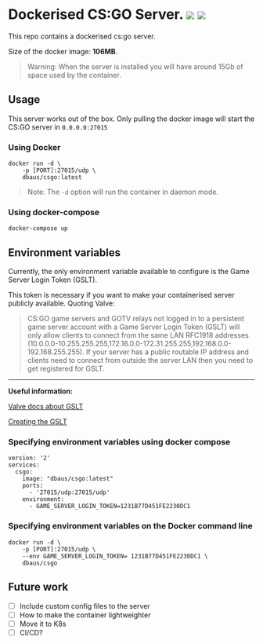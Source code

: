 # Dockerised CS:GO Server. ![](https://img.shields.io/badge/Status-Work%20In%20Progress-yellow.svg)   ![](https://img.shields.io/badge/Tested-Manually-brightgreen.svg)

This repo contains a dockerised cs:go server.

Size of the docker image: **106MB**.

>Warning: When the server is installed you will have around 15Gb of space used by the container. 

## Usage

This server works out of the box. Only pulling the docker image will start the CS:GO server in `0.0.0.0:27015`

### Using Docker
```
docker run -d \
    -p [PORT]:27015/udp \
    dbaus/csgo:latest
```
> Note: The `-d` option will run the container in daemon mode.

### Using docker-compose

```
docker-compose up 
```

## Environment variables

Currently, the only environment variable available to configure is the Game Server Login Token (GSLT). 

This token is necessary if you want to make your containerised server publicly available. Quoting Valve:

> CS:GO game servers and GOTV relays not logged in to a persistent game server account with a Game Server Login Token (GSLT) will only allow clients to connect from the same LAN RFC1918 addresses (10.0.0.0-10.255.255.255,172.16.0.0-172.31.255.255,192.168.0.0-192.168.255.255). If your server has a public routable IP address and clients need to connect from outside the server LAN then you need to get registered for GSLT.

****
**Useful information:**

[Valve docs about GSLT](https://developer.valvesoftware.com/wiki/Counter-Strike:_Global_Offensive_Dedicated_Servers#Registering_Game_Server_Login_Token)

[Creating the GSLT](http://steamcommunity.com/dev/managegameservers)

### Specifying environment variables using docker compose

```
version: '2'
services:
  csgo:
    image: "dbaus/csgo:latest"
    ports:
      - '27015/udp:27015/udp'
    environment:
      - GAME_SERVER_LOGIN_TOKEN=1231B77D451FE2230DC1
```
### Specifying environment variables on the Docker command line

```
docker run -d \
    -p [PORT]:27015/udp \
    --env GAME_SERVER_LOGIN_TOKEN= 1231B77D451FE2230DC1 \
    dbaus/csgo
```


## Future work
- [ ] Include custom config files to the server
- [ ] How to make the container lightweighter
- [ ] Move it to K8s
- [ ] CI/CD?
